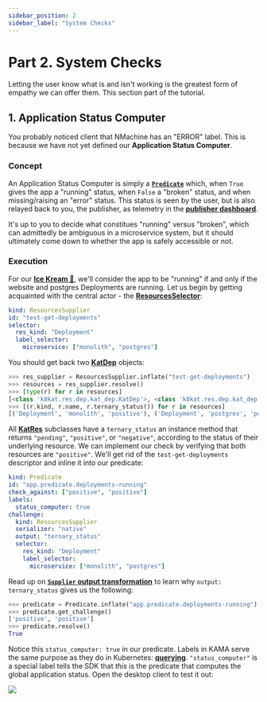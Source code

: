 ```yaml
---
sidebar_position: 2
sidebar_label: "System Checks"
---
```


# Part 2. System Checks

Letting the user know what is and isn't working is the greatest form of empathy
we can offer them. This section part of the tutorial.



## 1. Application Status Computer

You probably noticed client that NMachine has an "ERROR" label. This 
is because we have not yet defined our **Application Status Computer**. 


### Concept
An Application Status Computer is simply a 
**[`Predicate`](/prebuilt-models/predicates/overview)** which, when `True` gives
the app a "running" status, when `False` a "broken" status, and when missing/raising 
an "error" status. This status is seen by the user, but is also relayed back to you, the publisher, as
telemetry in the **[publisher dashboard](https://www.publish.nmachine.io)**.

It's up to you to decide what constitues "running" versus "broken", which can admittedly 
be ambiguous in a microservice system, but it should ultimately come down to whether the app
is safely accessible or not.


### Execution

For our **[Ice Kream 🍦](https://github.com/nmachine-io/mono/tree/master/ice-kream)**, 
we'll consider the app to be "running" if and only if the website and 
postgres Deployments are running. Let us begin by getting acquainted with the central 
actor - the **[ResourcesSelector](/nope)**:

```yaml title="temporary.yaml"
kind: ResourcesSupplier
id: "test-get-deployments"
selector:
  res_kind: "Deployment"
  label_selector:
    microservice: ["monolith", "postgres"]
``` 

You should get back two **[KatDep](/assd)** objects:

```python
>>> res_supplier = ResourcesSupplier.inflate("test-get-deployments")
>>> resources = res_supplier.resolve()
>>> [type(r) for r in resources]
[<class 'k8kat.res.dep.kat_dep.KatDep'>, <class 'k8kat.res.dep.kat_dep.KatDep'>]
>>> [(r.kind, r.name, r.ternary_status()) for r in resources]
[('Deployment', 'monolith', 'positive'), ('Deployment', 'postgres', 'positive')]
```

All **[KatRes](/assd)** subclasses have a `ternary_status` an instance method that returns 
`"pending"`, `"positive"`, or `"negative"`, according to the status of their underlying 
resource. We can implement our check by verifying that both resources are `"positive"`. 
We'll get rid of the `test-get-deployments` descriptor and inline it into our predicate:

```yaml title="/descriptors/health/status-computer.yaml"
kind: Predicate
id: "app.predicate.deployments-running"
check_against: ["positive", "positive"]
labels:
  status_computer: true
challenge:
  kind: ResourcesSupplier
  serializer: "native"
  output: "ternary_status"
  selector:
    res_kind: "Deployment"
    label_selector:
      microservice: ["monolith", "postgres"]
```

Read up on 
**[`Supplier` output transformation](/prebuilt-models/suppliers/supplier-overview#transforming-the-original-output)** 
to learn why `output: ternary_status` gives us the following:

```python title="$ python main.py console"
>>> predicate = Predicate.inflate("app.predicate.deployments-running")
>>> predicate.get_challenge()
['positive', 'positive']
>>> predicate.resolve()
True
```

Notice this `status_computer: true` in our predicate. Labels in KAMA serve the same purpose as they 
do in Kubernetes: **[querying](/model-mechanics/model-querying)**. `"status_computer"` is a special
label tells the SDK that _this_ is the predicate that computes the global application status. Open 
the desktop client to test it out:

![](/img/walkthrough/status-running.png) 

